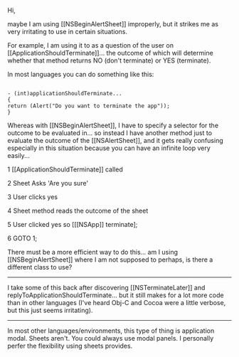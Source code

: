 Hi,

maybe I am using [[NSBeginAlertSheet]] improperly, but it strikes me as very irritating to use in certain situations.

For example, I am using it to as a question of the user on [[ApplicationShouldTerminate]]... the outcome of which will determine whether that method returns NO (don't terminate) or YES (terminate).

In most languages you can do something like this:

<code>
- (int)applicationShouldTerminate...
{
return (Alert("Do you want to terminate the app"));
}
</code>

Whereas with [[NSBeginAlertSheet]], I have to specify a selector for the outcome to be evaluated in... so instead I have another method just to evaluate the outcome of the [[NSAlertSheet]], and it gets really confusing especially in this situation because you can have an infinite loop very easily...

1 [[ApplicationShouldTerminate]] called

2 Sheet Asks 'Are you sure'

3 User clicks yes

4 Sheet method reads the outcome of the sheet

5 User clicked yes so [[[NSApp]] terminate];

6 GOTO 1;

There must be a more efficient way to do this... am I using [[NSBeginAlertSheet]] where I am not supposed to perhaps, is there a different class to use?

----

I take some of this back after discovering [[NSTerminateLater]] and replyToApplicationShouldTerminate... but it still makes for a lot more code than in other languages (I've heard Obj-C and Cocoa were a little verbose, but this just seems irritating).

----

In most other languages/environments, this type of thing is application modal. Sheets aren't. You could always use modal panels. I personally perfer the flexibility using sheets provides.